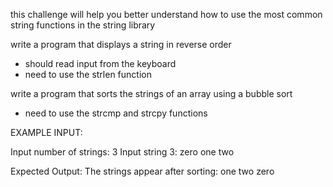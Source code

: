 this challenge will help you better understand how to use the most common string functions in the string library

write a program that displays a string in reverse order
 - should read input from the keyboard
 - need to use the strlen function

write a program that sorts the strings of an array using a bubble sort 
 - need to use the strcmp and strcpy functions

 EXAMPLE INPUT:

 Input number of strings: 3
 Input string 3:
 zero
 one
 two

 Expected Output:
 The strings appear after sorting:
 one
 two
 zero